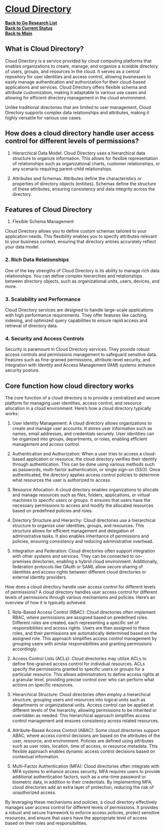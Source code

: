 # **[Cloud Directory](https://medium.com/@servifyspheresolutions/cloud-directory-c45f30745aa4)**

**[Back to Go Research List](../../research_list.md)**\
**[Back to Current Status](../../../development/status/weekly/current_status.md)**\
**[Back to Main](../../../README.md)**

## What is Cloud Directory?

Cloud Directory is a service provided by cloud computing platforms that enables organizations to create, manage, and organize a scalable directory of users, groups, and resources in the cloud. It serves as a central repository for user identities and access control, allowing businesses to easily manage authentication and authorization for their cloud-based applications and services. Cloud Directory offers flexible schema and attribute customization, making it adaptable to various use cases and allowing for efficient directory management in the cloud environment.

Unlike traditional directories that are limited to user management, Cloud Directory supports complex data relationships and attributes, making it highly versatile for various use cases.

## How does a cloud directory handle user access control for different levels of permissions?

1. Hierarchical Data Model: Cloud Directory uses a hierarchical data structure to organize information. This allows for flexible representation of relationships such as organizational charts, customer relationships, or any scenario requiring parent-child relationships.

2. Attributes and Schemas: Attributes define the characteristics or properties of directory objects (entities). Schemas define the structure of these attributes, ensuring consistency and data integrity across the directory.

## Features of Cloud Directory

1. Flexible Schema Management

Cloud Directory allows you to define custom schemas tailored to your application needs. This flexibility enables you to specify attributes relevant to your business context, ensuring that directory entries accurately reflect your data model.

### 2. Rich Data Relationships

One of the key strengths of Cloud Directory is its ability to manage rich data relationships. You can define complex hierarchies and relationships between directory objects, such as organizational units, users, devices, and more.

### 3. Scalability and Performance

Cloud Directory services are designed to handle large-scale applications with high performance requirements. They offer features like caching, indexing, and optimized query capabilities to ensure rapid access and retrieval of directory data.

### 4. Security and Access Controls

Security is paramount in Cloud Directory services. They provide robust access controls and permissions management to safeguard sensitive data. Features such as fine-grained permissions, attribute-level security, and integration with Identity and Access Management (IAM) systems enhance security posture.

## Core function how cloud directory works

The core function of a cloud directory is to provide a centralized and secure platform for managing user identities, access control, and resource allocation in a cloud environment. Here’s how a cloud directory typically works:

1. User Identity Management: A cloud directory allows organizations to create and manage user accounts. It stores user information such as names, email addresses, and credentials securely. User identities can be organized into groups, departments, or roles, enabling efficient management and access control.

2. Authentication and Authorization: When a user tries to access a cloud-based application or resource, the cloud directory verifies their identity through authentication. This can be done using various methods such as passwords, multi-factor authentication, or single sign-on (SSO). Once authenticated, the directory applies access control policies to determine what resources the user is authorized to access.

3. Resource Allocation: A cloud directory enables organizations to allocate and manage resources such as files, folders, applications, or virtual machines to specific users or groups. It ensures that users have the necessary permissions to access and modify the allocated resources based on predefined policies and roles.

4. Directory Structure and Hierarchy: Cloud directories use a hierarchical structure to organize user identities, groups, and resources. This structure allows for efficient management and delegation of administrative tasks. It also enables inheritance of permissions and policies, ensuring consistency and reducing administrative overhead.

5. Integration and Federation: Cloud directories often support integration with other systems and services. They can be connected to on-premises directories, enabling a hybrid cloud environment. Additionally, federation protocols like OAuth or SAML allow secure sharing of identities and access rights between different cloud directories or external identity providers.

How does a cloud directory handle user access control for different levels of permissions?
A cloud directory handles user access control for different levels of permissions through various mechanisms and policies. Here’s an overview of how it is typically achieved:

1. Role-Based Access Control (RBAC): Cloud directories often implement RBAC, where permissions are assigned based on predefined roles. Different roles are created, each representing a specific set of responsibilities and access rights. Users are then assigned to these roles, and their permissions are automatically determined based on the assigned role. This approach simplifies access control management by grouping users with similar responsibilities and granting permissions accordingly.

2. Access Control Lists (ACLs): Cloud directories may utilize ACLs to define fine-grained access control for individual resources. ACLs specify the permissions granted to specific users or groups for a particular resource. This allows administrators to define access rights at a granular level, providing precise control over who can perform what actions on specific resources.

3. Hierarchical Structure: Cloud directories often employ a hierarchical structure, grouping users and resources into logical units such as departments or organizational units. Access control can be applied at different levels of the hierarchy, allowing permissions to be inherited or overridden as needed. This hierarchical approach simplifies access control management and ensures consistency across related resources.

4. Attribute-Based Access Control (ABAC): Some cloud directories support ABAC, where access control decisions are based on the attributes of the user, resource, and environment. Policies are defined using attributes such as user roles, location, time of access, or resource metadata. This flexible approach enables dynamic access control decisions based on contextual information.

5. Multi-Factor Authentication (MFA): Cloud directories often integrate with MFA systems to enhance access security. MFA requires users to provide additional authentication factors, such as a one-time password or biometric data, in addition to their credentials. By implementing MFA, cloud directories add an extra layer of protection, reducing the risk of unauthorized access.

By leveraging these mechanisms and policies, a cloud directory effectively manages user access control for different levels of permissions. It provides a robust and secure framework to enforce access policies, protect sensitive resources, and ensure that users have the appropriate level of access based on their roles and responsibilities.
